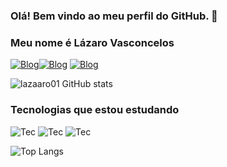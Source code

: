 
### Olá! Bem vindo ao meu perfil do GitHub. 👋

### Meu nome é Lázaro Vasconcelos
[![Blog](https://img.shields.io/badge/Instagram-E4405F?style=for-the-badge&logo=instagram&logoColor=white)](https://www.instagram.com/lazaaro___/)[![Blog](https://img.shields.io/badge/Twitter-1DA1F2?style=for-the-badge&logo=twitter&logoColor=white)](https://twitter.com/Lazaaro_V) [![Blog](https://img.shields.io/badge/Discord-7289DA?style=for-the-badge&logo=discord&logoColor=white)](https://discord.gg/PjhHBrV6)

![lazaaro01 GitHub stats](https://github-readme-stats.vercel.app/api?username=lazaaro01&show_icons=true&theme=transparent)

### Tecnologias que estou estudando
 ![Tec](https://img.shields.io/badge/Java-ED8B00?style=for-the-badge&logo=openjdk&logoColor=white) ![Tec](https://img.shields.io/badge/Python-14354C?style=for-the-badge&logo=python&logoColor=white) ![Tec](https://img.shields.io/badge/MySQL-00000F?style=for-the-badge&logo=mysql&logoColor=white)

![Top Langs](https://github-readme-stats.vercel.app/api/top-langs/?username=lazaaro01&layout=compact&&count=5)


<!---
lazaaro01/lazaaro01 is a ✨ special ✨ repository because its `README.md` (this file) appears on your GitHub profile.
You can click the Preview link to take a look at your changes.
--->
